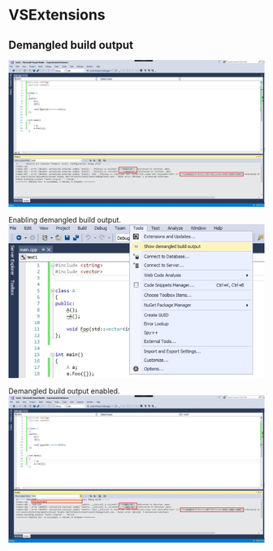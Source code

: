 # VSExtensions

## Demangled build output

![Build output](https://github.com/vukis/VSExtensions/blob/master/BuildDemangledOutput/BuildOutput.jpg)

Enabling demangled build output.
![Build output](https://github.com/vukis/VSExtensions/blob/master/BuildDemangledOutput/EnablingPlugin.jpg)

Demangled build output enabled.
![Demangled build output](https://github.com/vukis/VSExtensions/blob/master/BuildDemangledOutput/DemangledBuildOutput.jpg)
